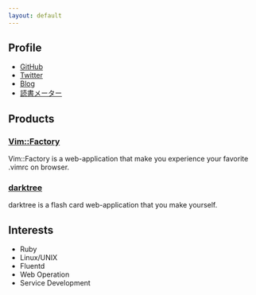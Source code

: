 ```yaml
---
layout: default
---
```


## Profile
- [GitHub](https://github.com/mogulla3)
- [Twitter](https://twitter.com/mogulla3)
- [Blog](http://sandragon.hatenablog.com/)
- [読書メーター](http://bookmeter.com/u/652493)

## Products

### [Vim::Factory](http://vimfactory.com)
Vim::Factory is a web-application that make you experience your favorite .vimrc on browser.

### [darktree](https://github.com/mogulla3/darktree)
darktree is a flash card web-application that you make yourself.

## Interests
- Ruby
- Linux/UNIX
- Fluentd
- Web Operation
- Service Development
